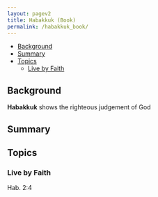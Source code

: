 ```yaml
---
layout: pagev2
title: Habakkuk (Book)
permalink: /habakkuk_book/
---
```

- [Background](#background)
- [Summary](#summary)
- [Topics](#topics)
  - [Live by Faith](#live-by-faith)

## Background

**Habakkuk** shows the righteous judgement of God 

## Summary

## Topics

### Live by Faith

Hab. 2:4
